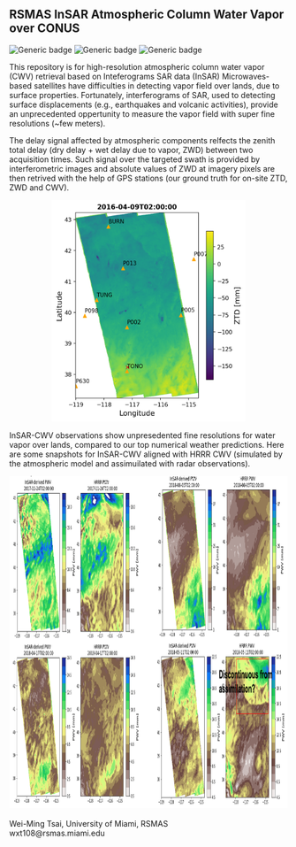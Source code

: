 ## RSMAS InSAR Atmospheric Column Water Vapor over CONUS

![Generic badge](https://img.shields.io/badge/Python-3776AB?style=for-the-badge&logo=python&logoColor=white)
![Generic badge](https://img.shields.io/badge/Made%20with-Jupyter-orange?style=for-the-badge&logo=Jupyter)
![Generic badge](https://img.shields.io/badge/Python3.0-<COLOR>.svg)

This repository is for high-resolution atmospheric column water vapor (CWV) retrieval based on Inteferograms SAR data (InSAR)
Microwaves-based satellites have difficulties in detecting vapor field over lands, due to surface properties.
Fortunately, interferograms of SAR, used to detecting surface displacements (e.g., earthquakes and volcanic activities), provide an unprecedented oppertunity to measure the vapor field with super fine resolutions (~few meters).

The delay signal affected by atmospheric components relfects the zenith total delay (dry delay + wet delay due to vapor, ZWD) between two acquisition times. Such signal over the targeted swath is provided by interferometric images and absolute values of ZWD at imagery pixels are then retrived with the help of GPS stations (our ground truth for on-site ZTD, ZWD and CWV).

<div align="center">
<img src="/doc/InSAR_GPS_views.png" width="350" height="400" img> 
</div>
  
  
  
InSAR-CWV observations show unpresedented fine resolutions for water vapor over lands, compared to our top numerical weather predictions. Here are some snapshots for InSAR-CWV aligned with HRRR CWV (simulated by the atmospheric model and assimuilated with radar observations). 

<div align="center">
<img src="/doc/InSAR_CWV_example.png" width="1000" height="600" img> 
</div>



<br>
Wei-Ming Tsai, University of Miami, RSMAS<br>
wxt108@rsmas.miami.edu
